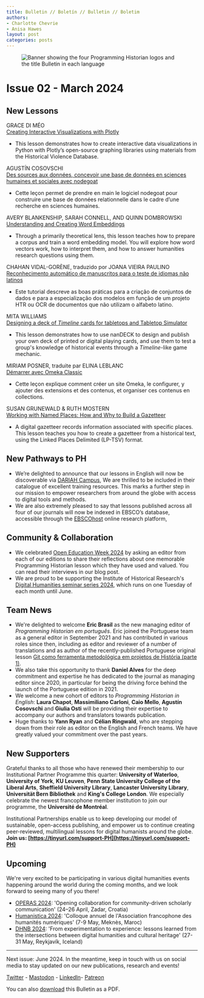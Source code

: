 ```yaml
---
title: Bulletin // Boletín // Bulletin // Boletim
authors: 
- Charlotte Chevrie
- Anisa Hawes
layout: post
categories: posts 
---
```


<p><figure><img src="/images/blog/ph-bulletin-banner.png" alt="Banner showing the four Programming Historian logos and the title Bulletin in each language "/><figcaption></figcaption> </figure></p>

# Issue 02 - March 2024

## New Lessons

GRACE DI MÉO  
[Creating Interactive Visualizations with Plotly](https://doi.org/10.46430/phen0115)
- This lesson demonstrates how to create interactive data visualizations in Python with Plotly’s open-source graphing libraries using materials from the Historical Violence Database.

AGUSTÍN COSOVSCHI  
[Des sources aux données, concevoir une base de données en sciences humaines et sociales avec nodegoat](https://doi.org/10.46430/phfr0029)
- Cette leçon permet de prendre en main le logiciel nodegoat pour construire une base de données relationnelle dans le cadre d’une recherche en sciences humaines. 

AVERY BLANKENSHIP, SARAH CONNELL, AND QUINN DOMBROWSKI    
[Understanding and Creating Word Embeddings](https://doi.org/10.46430/phen0116)
- Through a primarily theoretical lens, this lesson teaches how to prepare a corpus and train a word embedding model. You will explore how word vectors work, how to interpret them, and how to answer humanities research questions using them.  

CHAHAN VIDAL-GORÈNE, traduzido por JOANA VIEIRA PAULINO    
[Reconhecimento automático de manuscritos para o teste de idiomas não latinos](https://doi.org/10.46430/phpt0046)
- Este tutorial descreve as boas práticas para a criação de conjuntos de dados e para a especialização dos modelos em função de um projeto HTR ou OCR de documentos que não utilizam o alfabeto latino. 

MITA WILLIAMS    
[Designing a deck of _Timeline_ cards for tabletops and Tabletop Simulator](DOI)
- This lesson demonstrates how to use nanDECK to design and publish your own deck of printed or digital playing cards, and use them to test a group's knowledge of historical events through a _Timeline_-like game mechanic. 

MIRIAM POSNER, traduite par ELINA LEBLANC    
[Démarrer avec Omeka Classic](https://doi.org/10.46430/phfr0030)
- Cette leçon explique comment créer un site Omeka, le configurer, y ajouter des extensions et des contenus, et organiser ces contenus en collections.  

SUSAN GRUNEWALD & RUTH MOSTERN    
[Working with Named Places: How and Why to Build a Gazetteer](DOI)
- A digital gazetteer records information associated with specific places. This lesson teaches you how to create a gazetteer from a historical text, using the Linked Places Delimited (LP-TSV) format. 

## New Pathways to PH

- We’re delighted to announce that our lessons in English will now be discoverable via [DARIAH Campus](https://campus.dariah.eu), We are thrilled to be included in their catalogue of excellent training resources. This marks a further step in our mission to empower researchers from around the globe with access to digital tools and methods.
- We are also extremely pleased to say that lessons published across all four of our journals will now be indexed in EBSCO’s database, accessible through the [EBSCOhost](https://www.ebsco.com/products/ebscohost-research-platform) online research platform, 

## Community & Collaboration

- We celebrated [Open Education Week 2024](https://oeweek.oeglobal.org) by asking an editor from each of our editions to share their reflections about one memorable Programming Historian lesson which they have used and valued. You can read their interviews in our blog post.
- We are proud to be supporting the Institute of Historical Research's [Digital Humanities seminar series 2024](https://ihrdighist.blogs.sas.ac.uk/category/2023-2024/), which runs on one Tuesday of each month until June.

## Team News

- We're delighted to welcome **Eric Brasil** as the new managing editor of _Programming Historian em português_. Eric joined the Portuguese team as a general editor in September 2021 and has contributed in various roles since then, including as editor and reviewer of a number of translations and as author of the recently-published Portuguese original lesson [Git como ferramenta metodológica em projetos de História (parte 1)](https://doi.org/10.46430/phpt0045). 
- We also take this opportunity to thank **Daniel Alves** for the deep commitment and expertise he has dedicated to the journal as managing editor since 2020, in particular for being the driving force behind the launch of the Portuguese edition in 2021.
- We welcome a new cohort of editors to _Programming Historian in English_: **Laura Chapot**, **Massimiliano Carloni**, **Caio Mello**, **Agustín Cosovschi** and **Giulia Osti** will be providing their expertise to accompany our authors and translators towards publication.
- Huge thanks to **Yann Ryan** and **Célian Ringwald**, who are stepping down from their role as editor on the English and French teams. We have greatly valued your commitment over the past years. 

## New Supporters

Grateful thanks to all those who have renewed their membership to our Institutional Partner Programme this quarter: **University of Waterloo**, **University of York**, **KU Leuven**, **Penn State University College of the Liberal Arts**, **Sheffield University Library**, **Lancaster University Library**, **Universität Bern Bibliothek** and **King's College London**. We especially celebrate the newest francophone member institution to join our programme, the **Université de Montréal**.

Institutional Partnerships enable us to keep developing our model of sustainable, open-access publishing, and empower us to continue creating peer-reviewed, multilingual lessons for digital humanists around the globe. **Join us: [https://tinyurl.com/support-PH](https://tinyurl.com/support-PH)**

## Upcoming

We're very excited to be participating in various digital humanities events happening around the world during the coming months, and we look forward to seeing many of you there!
- [OPERAS 2024](https://operas-eu.org/news-and-events/calendar-2/operas-conference-2024/): 'Opening collaboration for community-driven scholarly communication' (24–26 April, Zadar, Croatia)
- [Humanistica 2024](https://humanistica2024.sciencesconf.org): 'Colloque annuel de l'Association francophone des humanités numériques' (7-9 May, Meknès, Maroc)
- [DHNB 2024](https://dhnb.eu/conferences/dhnb2024/): 'From experimentation to experience: lessons learned from the intersections between digital humanities and cultural heritage' (27-31 May, Reykjavík, Iceland)

------    
Next issue: June 2024. In the meantime, keep in touch with us on social media to stay updated on our new publications, research and events!

[Twitter](https://twitter.com/ProgHist) - [Mastodon](https://hcommons.social/@proghist) - [LinkedIn](https://www.linkedin.com/company/prog-hist/)- [Patreon](https://www.patreon.com/theprogramminghistorian)

You can also [download](https://github.com/programminghistorian/jekyll/blob/gh-pages/assets/bulletin/2024-03-27-bulletin-issue-02) this Bulletin as a PDF.
